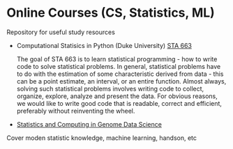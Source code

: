 # Online Courses (CS, Statistics, ML)
Repository for useful study resources

* Computational Statisics in Python (Duke University) [STA 663](http://people.duke.edu/~ccc14/sta-663-2017/)
  
  The goal of STA 663 is to learn statistical programming - how to write code to solve statistical problems. In general, statistical problems have to do with the estimation of some characteristic derived from data - this can be a point estimate, an interval, or an entire function. Almost always, solving such statistical problems involves writing code to collect, organize, explore, analyze and present the data. For obvious reasons, we would like to write good code that is readable, correct and efficient, preferably without reinventing the wheel.

* [Statistics and Computing in Genome Data Science](https://www.huber.embl.de/users/msmith/csama2019/materials/)

Cover moden statistic knowledge, machine learning, handson, etc
